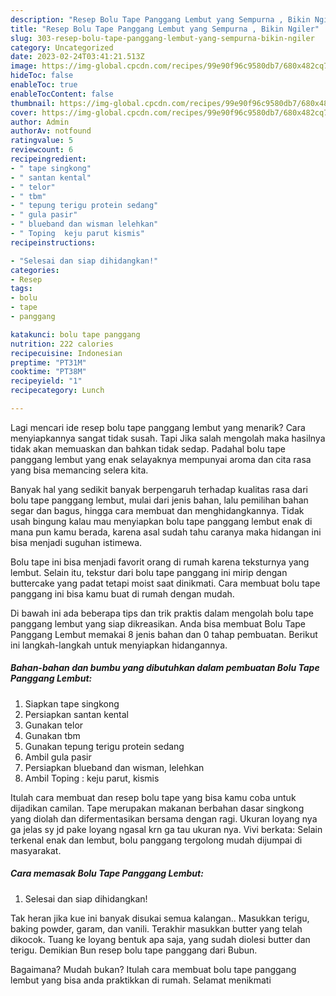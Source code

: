 ```yaml
---
description: "Resep Bolu Tape Panggang Lembut yang Sempurna , Bikin Ngiler"
title: "Resep Bolu Tape Panggang Lembut yang Sempurna , Bikin Ngiler"
slug: 303-resep-bolu-tape-panggang-lembut-yang-sempurna-bikin-ngiler
category: Uncategorized
date: 2023-02-24T03:41:21.513Z
image: https://img-global.cpcdn.com/recipes/99e90f96c9580db7/680x482cq70/bolu-tape-panggang-lembut-foto-resep-utama.jpg
hideToc: false
enableToc: true
enableTocContent: false
thumbnail: https://img-global.cpcdn.com/recipes/99e90f96c9580db7/680x482cq70/bolu-tape-panggang-lembut-foto-resep-utama.jpg
cover: https://img-global.cpcdn.com/recipes/99e90f96c9580db7/680x482cq70/bolu-tape-panggang-lembut-foto-resep-utama.jpg
author: Admin
authorAv: notfound
ratingvalue: 5
reviewcount: 6
recipeingredient:
- " tape singkong"
- " santan kental"
- " telor"
- " tbm"
- " tepung terigu protein sedang"
- " gula pasir"
- " blueband dan wisman lelehkan"
- " Toping  keju parut kismis"
recipeinstructions:

- "Selesai dan siap dihidangkan!"
categories:
- Resep
tags:
- bolu
- tape
- panggang

katakunci: bolu tape panggang 
nutrition: 222 calories
recipecuisine: Indonesian
preptime: "PT31M"
cooktime: "PT38M"
recipeyield: "1"
recipecategory: Lunch

---
```



Lagi mencari ide resep bolu tape panggang lembut yang menarik? Cara menyiapkannya sangat tidak susah. Tapi Jika salah mengolah maka hasilnya tidak akan memuaskan dan bahkan tidak sedap. Padahal bolu tape panggang lembut yang enak selayaknya mempunyai aroma dan cita rasa yang bisa memancing selera kita.


Banyak hal yang sedikit banyak berpengaruh terhadap kualitas rasa dari bolu tape panggang lembut, mulai dari jenis bahan, lalu pemilihan bahan segar dan bagus, hingga cara membuat dan menghidangkannya. Tidak usah bingung kalau mau menyiapkan bolu tape panggang lembut enak di mana pun kamu berada, karena asal sudah tahu caranya maka hidangan ini bisa menjadi suguhan istimewa.

Bolu tape ini bisa menjadi favorit orang di rumah karena teksturnya yang lembut. Selain itu, tekstur dari bolu tape panggang ini mirip dengan buttercake yang padat tetapi moist saat dinikmati. Cara membuat bolu tape panggang ini bisa kamu buat di rumah dengan mudah.


Di bawah ini ada beberapa tips dan trik praktis dalam mengolah bolu tape panggang lembut yang siap dikreasikan. Anda bisa membuat Bolu Tape Panggang Lembut memakai 8 jenis bahan dan 0 tahap pembuatan. Berikut ini langkah-langkah untuk menyiapkan hidangannya.

<!--inarticleads1-->

##### Bahan-bahan dan bumbu yang dibutuhkan dalam pembuatan Bolu Tape Panggang Lembut:

1. Siapkan  tape singkong
1. Persiapkan  santan kental
1. Gunakan  telor
1. Gunakan  tbm
1. Gunakan  tepung terigu protein sedang
1. Ambil  gula pasir
1. Persiapkan  blueband dan wisman, lelehkan
1. Ambil  Toping : keju parut, kismis


Itulah cara membuat dan resep bolu tape yang bisa kamu coba untuk dijadikan camilan. Tape merupakan makanan berbahan dasar singkong yang diolah dan difermentasikan bersama dengan ragi. Ukuran loyang nya ga jelas sy jd pake loyang ngasal krn ga tau ukuran nya. Vivi berkata: Selain terkenal enak dan lembut, bolu panggang tergolong mudah dijumpai di masyarakat. 

<!--inarticleads2-->

##### Cara memasak Bolu Tape Panggang Lembut:


1. Selesai dan siap dihidangkan!

Tak heran jika kue ini banyak disukai semua kalangan.. Masukkan terigu, baking powder, garam, dan vanili. Terakhir masukkan butter yang telah dikocok. Tuang ke loyang bentuk apa saja, yang sudah diolesi butter dan terigu. Demikian Bun resep bolu tape panggang dari Bubun. 

Bagaimana? Mudah bukan? Itulah cara membuat bolu tape panggang lembut yang bisa anda praktikkan di rumah. Selamat menikmati
